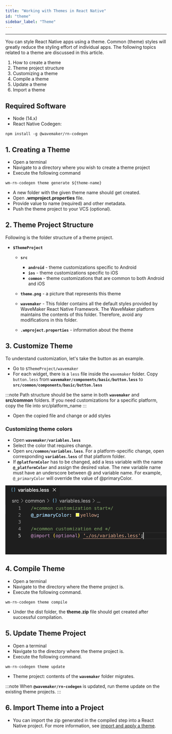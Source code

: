 ```yaml
---
title: "Working with Themes in React Native"
id: "theme"
sidebar_label: "Theme"
---
```

---

You can style React Native apps using a theme. Common (theme) styles will greatly reduce the styling effort of individual apps. The following topics related to a theme are discussed in this article.

1. How to create a theme
2. Theme project structure
3. Customizing a theme
4. Compile a theme
5. Update a theme
6. Import a theme

## Required Software

- Node (14.x)
- React Native Codegen:

```shell
npm install -g @wavemaker/rn-codegen
```

## 1. Creating a Theme

- Open a terminal
- Navigate to a directory where you wish to create a theme project
- Execute the following command

```
wm-rn-codegen theme generate ${theme-name}
```
- A new folder with the given theme name should get created.
- Open **.wmproject.properties** file.
- Provide value to name (required) and other metadata.
- Push the theme project to your VCS (optional).

## 2. Theme Project Structure

Following is the folder structure of a theme project.

- **`$ThemeProject`**
    - **`src`**
        - **`android`** - theme customizations specific to Android
        - **`ios`**  - theme customizations specific to iOS
        - **`common`** - theme customizations that are common to both Android and iOS
    - **`theme.png`** - a picture that represents this theme
    - **`wavemaker`** - This folder contains all the default styles provided by WaveMaker React Native Framework. The WaveMaker platform maintains the contents of this folder. Therefore, avoid any modifications in this folder.

    - **`.wmproject.properties`** - information about the theme

## 3. Customize Theme

To understand customization, let's take the button as an example.

- Go to `$ThemeProject/wavemaker`
- For each widget, there is a `less` file inside the `wavemaker` folder. Copy `button.less` from **`wavemaker/components/basic/button.less`** to **`src/common/components/basic/button.less`** 

:::note
Path structure should be the same in both **`wavemaker`** and **src/common** folders. If you need customizations for a specific platform, copy the file into src/platform_name
:::

- Open the copied file and change or add styles

### Customizing theme colors

- Open **`wavemaker/variables.less`**
- Select the color that requires change.
- Open **`src/common/variables.less`**. For a platform-specific change, open corresponding **`variables.less`** of that platform folder.
- If **`@platformColor`** has to be changed, add a less variable with the name **`@_platformColor`** and assign the desired value. The new variable name must have an underscore between @ and variable name. For example, `@_primaryColor` will override the value of @primaryColor.

![](/learn/assets/rn_theme_variables.png)

## 4. Compile Theme

- Open a terminal
- Navigate to the directory where the theme project is.
- Execute the following command.

```
wm-rn-codegen theme compile
```

- Under the dist folder, the **theme.zip** file should get created after successful compilation.

## 5. Update Theme Project

- Open a terminal
- Navigate to the directory where the theme project is.
- Execute the following command.

```
wm-rn-codegen theme update
```

- Theme project: contents of the **`wavemaker`** folder migrates. 

:::note
When **`@wavemaker/rn-codegen`** is updated, run theme update on the existing theme projects.
:::

## 6. Import Theme into a Project

- You can import the zip generated in the compiled step into a React Native project. For more information, see [import and apply a theme](/learn/app-development/ui-design/themes#import-theme).

